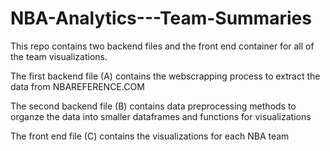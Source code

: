 # NBA-Analytics---Team-Summaries
This repo contains two backend files and the front end container for all of the team visualizations.

The first backend file (A) contains the webscrapping process to extract the data from NBAREFERENCE.COM

The second backend file (B) contains data preprocessing methods to organze the data into smaller dataframes and functions for visualizations

The front end file (C) contains the visualizations for each NBA team
